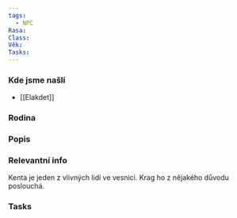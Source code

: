```yaml
---
tags:
  - NPC
Rasa: 
Class: 
Věk: 
Tasks:
---
```

### Kde jsme našli
- [[Elakdet]]
### Rodina

### Popis

### Relevantní info
Kenta je jeden z vlivných lidí ve vesnici.
Krag ho z nějakého důvodu poslouchá.

### Tasks